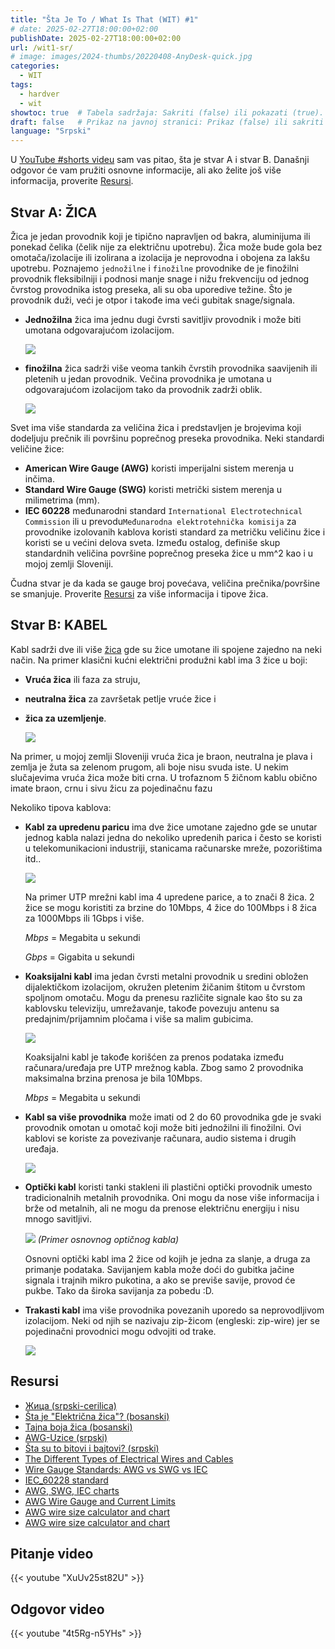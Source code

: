 ```yaml
---
title: "Šta Je To / What Is That (WIT) #1"
# date: 2025-02-27T18:00:00+02:00
publishDate: 2025-02-27T18:00:00+02:00
url: /wit1-sr/
# image: images/2024-thumbs/20220408-AnyDesk-quick.jpg
categories: 
  - WIT
tags: 
  - hardver
  - wit
showtoc: true  # Tabela sadržaja: Sakriti (false) ili pokazati (true).
draft: false   # Prikaz na javnoj stranici: Prikaz (false) ili sakriti (true).
language: "Srpski"
---
```


U [YouTube #shorts videu](#videa---pitanje-i-odgovor "Kliknite/tapnite za skok na odeljak na odeljak: Videa - pitanje i odgovor!") sam vas pitao, šta je stvar A i stvar B. Današnji odgovor će vam pružiti osnovne informacije, ali ako želite još više informacija, proverite [Resursi](#resursi "Kliknite/tapnite Kliknite/tapnite za skok na odeljak: Resursi!").

## Stvar A: ŽICA

Žica je jedan provodnik koji je tipično napravljen od bakra, aluminijuma ili ponekad čelika (čelik nije za električnu upotrebu). Žica može bude gola bez omotača/izolacije ili izolirana a izolacija je neprovodna i obojena za lakšu upotrebu. Poznajemo `jednožilne` i `finožilne` provodnike de je finožilni provodnik fleksibilniji i podnosi manje snage i nižu frekvenciju od jednog čvrstog provodnika istog preseka, ali su oba uporedive težine. Što je provodnik duži, veći je otpor i takođe ima veći gubitak snage/signala.

- **Jednožilna** žica ima jednu dugi čvrsti savitljiv provodnik i može biti umotana odgovarajućom izolacijom.

  ![](/images/WIT1/Wire_solid.jpg)
- **finožilna** žica sadrži više veoma tankih čvrstih provodnika saavijenih ili pletenih u jedan provodnik. Večina provodnika je umotana u odgovarajućom izolacijom tako da provodnik zadrži oblik.

  ![](/images/WIT1/Wire_stranded.jpg)

Svet ima više standarda za veličina žica i predstavljen je brojevima koji dodeljuju prečnik ili površinu poprečnog preseka provodnika. Neki standardi veličine žice:

- **American Wire Gauge (AWG)** koristi imperijalni sistem merenja u inčima.
- **Standard Wire Gauge (SWG)** koristi metrički sistem merenja u milimetrima (mm).
- **IEC 60228** međunarodni standard `International Electrotechnical Commission` ili u prevodu`Međunarodna elektrotehnička komisija` za provodnike izolovanih kablova koristi standard za metričku veličinu žice i koristi se u većini delova sveta. Između ostalog, definiše skup standardnih veličina površine poprečnog preseka žice u mm^2 kao i u mojoj zemlji Sloveniji.

Čudna stvar je da kada se gauge broj povećava, veličina prečnika/površine se smanjuje. Proverite [Resursi](#resursi "Kliknite/tapnite da biste prešli na odeljak: Resursi!") za više informacija i tipove žica.

## Stvar B: KABEL

Kabl sadrži dve ili više [žica](#stvar-a-žica "Kliknite/tapnite da biste prešli na odeljak: Stvar A: ŽICA!") gde su žice umotane ili spojene zajedno na neki način. Na primer klasični kućni električni produžni kabl ima 3 žice u boji:

- **Vruća žica** ili faza za struju,
- **neutralna žica** za završetak petlje vruće žice i 
- **žica za uzemljenje**. 

  ![](/images/WIT1/Cable_multi-wire.jpg)
 
Na primer, u mojoj zemlji Sloveniji vruća žica je braon, neutralna je plava i zemlja je žuta sa zelenom prugom, ali boje nisu svuda iste. U nekim slučajevima vruća žica može biti crna. U trofaznom 5 žičnom kablu obično imate braon, crnu i sivu žicu za pojedinačnu fazu

Nekoliko tipova kablova:

- **Kabl za upredenu paricu** ima dve žice umotane zajedno gde se unutar jednog kabla nalazi jedna do nekoliko upredenih parica i često se koristi u telekomunikacioni industriji, stanicama računarske mreže, pozorištima itd..
  
   ![](/images/WIT1/Cable_twisted_pair.jpg)

  Na primer UTP mrežni kabl ima 4 upredene parice, a to znači 8 žica. 2 žice se mogu koristiti za brzine do 10Mbps, 4 žice do 100Mbps i 8 žica za 1000Mbps ili 1Gbps i više.
  
  *Mbps* = Megabita u sekundi
  
  *Gbps* = Gigabita u sekundi
- **Koaksijalni kabl** ima jedan čvrsti metalni provodnik u sredini obložen dijalektičkom izolacijom, okružen pletenim žičanim štitom u čvrstom spoljnom omotaču. Mogu da prenesu različite signale kao što su za kablovsku televiziju, umrežavanje, takođe povezuju antenu sa predajnim/prijamnim pločama i više sa malim gubicima.
  
  ![](/images/WIT1/Sr_Koaksialan_kabal.jpg)

  Koaksijalni kabl je takođe korišćen za prenos podataka između računara/uređaja pre UTP mrežnog kabla. Zbog samo 2 provodnika maksimalna brzina prenosa je bila 10Mbps.
  
  *Mbps* = Megabita u sekundi
- **Kabl sa više provodnika** može imati od 2 do 60 provodnika gde je svaki provodnik omotan u omotač koji može biti jednožilni ili finožilni. Ovi kablovi se koriste za povezivanje računara, audio sistema i drugih uređaja.
  
  ![](/images/WIT1/Cable_multi-wire.jpg)
- **Optički kabl** koristi tanki stakleni ili plastični optički provodnik umesto tradicionalnih metalnih provodnika. Oni mogu da nose više informacija i brže od metalnih, ali ne mogu da prenose električnu energiju i nisu mnogo savitljivi.
  
  ![](/images/WIT1/Sr_Basic_fiber_optic_cable_construction.jpg)
  *(Primer osnovnog optičnog kabla)*

  Osnovni optički kabl ima 2 žice od kojih je jedna za slanje, a druga za primanje podataka. Savijanjem kabla može doći do gubitka jačine signala i trajnih mikro pukotina, a ako se previše savije, provod će pukbe. Tako da široka savijanja za pobedu :D.
- **Trakasti kabl** ima više provodnika povezanih uporedo sa neprovodljivom izolacijom. Neki od njih se nazivaju zip-žicom (engleski: zip-wire) jer se pojedinačni provodnici mogu odvojiti od trake.
  
  ![](/images/WIT1/Wire_braided.jpeg)

## Resursi

- [Жица (srpski-cerilica)](https://sr.wikipedia.org/sr-ec/%D0%96%D0%B8%D1%86%D0%B0 "Kliknite/tapnize za posetu stranice!")
- [Šta je "Električna žica"? (bosanski)](https://ba.pcba-emsfactory.com/info/what-is-electrical-wire-53905513.html "Kliknite/tapnize za posetu stranice!")
- [Tajna boja žica (bosanski)](https://ba.hongzhoucable.com/news/how-to-distinguish-the-purpose-and-function-of-52462091.html "Kliknite/tapnize za posetu stranice!")
- [AWG-Uzice (srpski)](https://www.teslacables.com/proizvod/169 "Kliknite/tapnize za posetu stranice!")
- [Šta su to bitovi i bajtovi? (srpski)](https://sl.wikipedia.org/wiki/Bajt "Kliknite/tapnize za posetu stranice!")
- [The Different Types of Electrical Wires and Cables](https://www.jameco.com/Jameco/workshop/Howitworks/different-types-of-electrical-wire-and-cable.html "Kliknite/tapnize za posetu stranice!")
- [Wire Gauge Standards: AWG vs SWG vs IEC](https://jemelectronics.com/how-wire-gauge-sizes-work/ "Kliknite/tapnize za posetu stranice!")
- [IEC_60228 standard](https://en.wikipedia.org/wiki/IEC_60228 "Kliknite/tapnize za posetu stranice!")
- [AWG, SWG, IEC charts](https://www.codeready.org/guides/wire-gauge-chart/ "Kliknite/tapnize za posetu stranice!")
- [AWG Wire Gauge and Current Limits](https://www.powerstream.com/Wire_Size.htm "Kliknite/tapnize za posetu stranice!")
- [AWG wire size calculator and chart](https://www.rapidtables.com/calc/wire/wire-gauge-chart.html#chart "Kliknite/tapnize za posetu stranice!")
- [AWG wire size calculator and chart](https://www.sveznan.com/kompjuteri/sta-su-to-bitovi-i-bajtovi/ "Kliknite/tapnize za posetu stranice!")

## Pitanje video
{{< youtube "XuUv25st82U" >}}

## Odgovor video
{{< youtube "4t5Rg-n5YHs" >}}